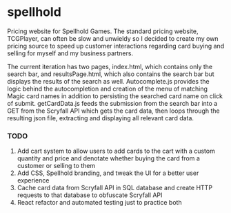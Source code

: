 # spellhold
Pricing website for Spellhold Games.  The standard pricing website, TCGPlayer, can often be slow and unwieldy so I decided to create my own pricing source to speed up customer interactions regarding card buying and selling for myself and my business partners.

The current iteration has two pages, index.html, which contains only the search bar, and resultsPage.html, which also contains the search bar but displays the results of the search as well.  Autocomplete.js provides the logic behind the autocompletion and creation of the menu of matching Magic card names in addition to persisting the searched card name on click of submit.  getCardData.js feeds the submission from the search bar into a GET from the Scryfall API which gets the card data, then loops through the resulting json file, extracting and displaying all relevant card data.

### TODO
1. Add cart system to allow users to add cards to the cart with a custom quantity and price and denotate whether buying the card from a customer or selling to them
2. Add CSS, Spellhold branding, and tweak the UI for a better user experience
3. Cache card data from Scryfall API in SQL database and create HTTP requests to that database to obfuscate Scryfall API
4. React refactor and automated testing just to practice both
